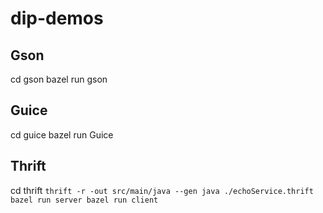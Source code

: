 # dip-demos
## Gson
cd gson
bazel run gson

## Guice
cd guice
bazel run Guice

## Thrift
cd thrift
`thrift -r -out src/main/java --gen java ./echoService.thrift
bazel run server
bazel run client`
